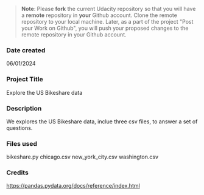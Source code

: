 >**Note**: Please **fork** the current Udacity repository so that you will have a **remote** repository in **your** Github account. Clone the remote repository to your local machine. Later, as a part of the project "Post your Work on Github", you will push your proposed changes to the remote repository in your Github account.

### Date created
06/01/2024

### Project Title
Explore the US Bikeshare data

### Description
We explores the US Bikeshare data, inclue three csv files, to answer a set of questions.

### Files used
bikeshare.py
chicago.csv
new_york_city.csv
washington.csv

### Credits
https://pandas.pydata.org/docs/reference/index.html


